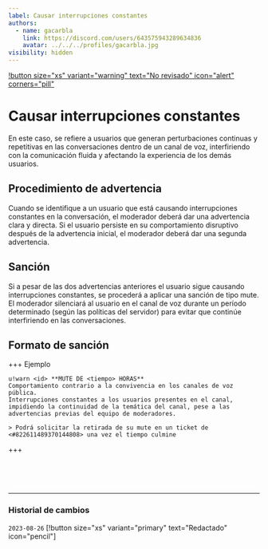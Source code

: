 ```yaml
---
label: Causar interrupciones constantes
authors:
  - name: gacarbla
    link: https://discord.com/users/643575943289634836
    avatar: ../../../profiles/gacarbla.jpg
visibility: hidden
---
```

[!button size="xs" variant="warning" text="No revisado" icon="alert" corners="pill"](../../../info/contenido_sin_revisar/contenido_sin_revisar.md)

# Causar interrupciones constantes
En este caso, se refiere a usuarios que generan perturbaciones continuas y repetitivas en las conversaciones dentro de un canal de voz, interfiriendo con la comunicación fluida y afectando la experiencia de los demás usuarios.

## Procedimiento de advertencia
Cuando se identifique a un usuario que está causando interrupciones constantes en la conversación, el moderador deberá dar una advertencia clara y directa. Si el usuario persiste en su comportamiento disruptivo después de la advertencia inicial, el moderador deberá dar una segunda advertencia.

## Sanción
Si a pesar de las dos advertencias anteriores el usuario sigue causando interrupciones constantes, se procederá a aplicar una sanción de tipo mute. El moderador silenciará al usuario en el canal de voz durante un período determinado (según las políticas del servidor) para evitar que continúe interfiriendo en las conversaciones.

## Formato de sanción
+++ Ejemplo
```
u!warn <id> **MUTE DE <tiempo> HORAS**
Comportamiento contrario a la convivencia en los canales de voz pública.
Interrupciones constantes a los usuarios presentes en el canal, impidiendo la continuidad de la temática del canal, pese a las advertencias previas del equipo de moderadores.

> Podrá solicitar la retirada de su mute en un ticket de <#822611489370144808> una vez el tiempo culmine
```
+++

<br><br><br>
** **
### Historial de cambios
`2023-08-26` [!button size="xs" variant="primary" text="Redactado" icon="pencil"]